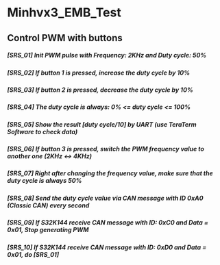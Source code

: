 # Minhvx3_EMB_Test
## Control PWM with buttons
##### [SRS_01] Init PWM pulse with Frequency: 2KHz and Duty cycle: 50%
##### [SRS_02] If button 1 is pressed, increase the duty cycle by 10%
##### [SRS_03] If button 2 is pressed, decrease the duty cycle by 10%
##### [SRS_04] The duty cycle is always: 0% <= duty cycle <= 100%
##### [SRS_05] Show the result [duty cycle/10] by UART (use TeraTerm Software to check data)
##### [SRS_06] If button 3 is pressed, switch the PWM frequency value to another one (2KHz <-> 4KHz)
##### [SRS_07] Right after changing the frequency value, make sure that the duty cycle is always 50%
##### [SRS_08] Send the duty cycle value via CAN message with ID 0xA0 (Classic CAN) every second
##### [SRS_09] If S32K144 receive CAN message with ID: 0xC0 and Data = 0x01, Stop generating PWM
##### [SRS_10] If S32K144 receive CAN message with ID: 0xD0 and Data = 0x01, do [SRS_01]
